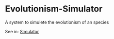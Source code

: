# Evolutionism-Simulator
A system to simulete the evolutionism of an species

See in: [Simulator](https://diogo-felipe.github.io/Evolutionism-Simulator/)
